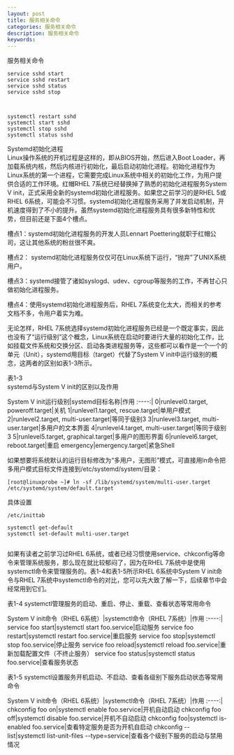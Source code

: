 ```yaml
---
layout: post
title: 服务相关命令
categories: 服务相关命令
description: 服务相关命令
keywords:
---
```



服务相关命令
```
service sshd start
service sshd restart
service sshd status
service sshd stop



systemctl restart sshd
systemctl start sshd
systemctl stop sshd
systemctl status sshd

```
Systemd初始化进程  
Linux操作系统的开机过程是这样的，即从BIOS开始，然后进入Boot Loader，再加载系统内核，然后内核进行初始化，最后启动初始化进程。初始化进程作为Linux系统的第一个进程，它需要完成Linux系统中相关的初始化工作，为用户提供合适的工作环境。红帽RHEL 7系统已经替换掉了熟悉的初始化进程服务System V init，正式采用全新的systemd初始化进程服务。如果您之前学习的是RHEL 5或RHEL 6系统，可能会不习惯。systemd初始化进程服务采用了并发启动机制，开机速度得到了不小的提升。虽然systemd初始化进程服务具有很多新特性和优势，但目前还是下面4个槽点。  

槽点1：systemd初始化进程服务的开发人员Lennart Poettering就职于红帽公司，这让其他系统的粉丝很不爽。

槽点2： systemd初始化进程服务仅仅可在Linux系统下运行，“抛弃”了UNIX系统用户。

槽点3：systemd接管了诸如syslogd、udev、cgroup等服务的工作，不再甘心只做初始化进程服务。

槽点4：使用systemd初始化进程服务后，RHEL 7系统变化太大，而相关的参考文档不多，令用户着实为难。

无论怎样，RHEL 7系统选择systemd初始化进程服务已经是一个既定事实，因此也没有了“运行级别”这个概念，Linux系统在启动时要进行大量的初始化工作，比如挂载文件系统和交换分区、启动各类进程服务等，这些都可以看作是一个一个的单元（Unit），systemd用目标（target）代替了System V init中运行级别的概念，这两者的区别如表1-3所示。

表1-3    
 systemd与System V init的区别以及作用

System V init运行级别|systemd目标名称|作用
:----:|
0|runlevel0.target, poweroff.target|关机
1|runlevel1.target, rescue.target|单用户模式
2|runlevel2.target, multi-user.target|等同于级别3
3|runlevel3.target, multi-user.target|多用户的文本界面
4|runlevel4.target, multi-user.target|等同于级别3
5|runlevel5.target, graphical.target|多用户的图形界面
6|runlevel6.target, reboot.target|重启
emergency|emergency.target|紧急Shell

如果想要将系统默认的运行目标修改为“多用户，无图形”模式，可直接用ln命令把多用户模式目标文件连接到/etc/systemd/system/目录：
```
[root@linuxprobe ~]# ln -sf /lib/systemd/system/multi-user.target /etc/systemd/system/default.target
```

具体设置
```
/etc/inittab

systemctl get-default
systemctl set-default multi-user.target


```
如果有读者之前学习过RHEL 6系统，或者已经习惯使用service、chkconfig等命令来管理系统服务，那么现在就比较郁闷了，因为在RHEL 7系统中是使用systemctl命令来管理服务的。表1-4和表1-5所示RHEL 6系统中System V init命令与RHEL 7系统中systemctl命令的对比，您可以先大致了解一下，后续章节中会经常用到它们。

表1-4            systemctl管理服务的启动、重启、停止、重载、查看状态等常用命令

System V init命令（RHEL 6系统）|systemctl命令（RHEL 7系统）|作用
:----:|
service foo start|systemctl start foo.service|启动服务
service foo restart|systemctl restart foo.service|重启服务
service foo stop|systemctl stop foo.service|停止服务
service foo reload|systemctl reload foo.service|重新加载配置文件（不终止服务）
service foo status|systemctl status foo.service|查看服务状态

表1-5    systemctl设置服务开机启动、不启动、查看各级别下服务启动状态等常用命令

System V init命令（RHEL 6系统）|systemctl命令（RHEL 7系统）|作用
:----:|
chkconfig foo on|systemctl enable foo.service|开机自动启动
chkconfig foo off|systemctl disable foo.service|开机不自动启动
chkconfig foo|systemctl is-enabled foo.service|查看特定服务是否为开机自启动
chkconfig --list|systemctl list-unit-files --type=service|查看各个级别下服务的启动与禁用情况
